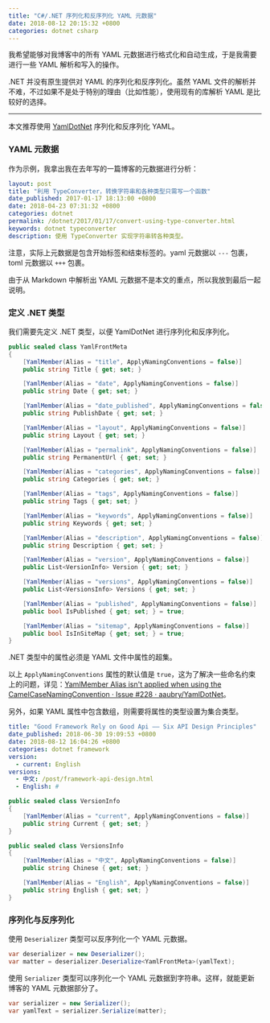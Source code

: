 ```yaml
---
title: "C#/.NET 序列化和反序列化 YAML 元数据"
date: 2018-08-12 20:15:32 +0800
categories: dotnet csharp
---
```


我希望能够对我博客中的所有 YAML 元数据进行格式化和自动生成，于是我需要进行一些 YAML 解析和写入的操作。

.NET 并没有原生提供对 YAML 的序列化和反序列化。虽然 YAML 文件的解析并不难，不过如果不是处于特别的理由（比如性能），使用现有的库解析 YAML 是比较好的选择。

---

本文推荐使用 [YamlDotNet](https://www.nuget.org/packages/YamlDotNet/) 序列化和反序列化 YAML。

<div id="toc"></div>

### YAML 元数据

作为示例，我拿出我在去年写的一篇博客的元数据进行分析：

```yaml
layout: post
title: "利用 TypeConverter，转换字符串和各种类型只需写一个函数"
date_published: 2017-01-17 18:13:00 +0800
date: 2018-04-23 07:31:32 +0800
categories: dotnet
permalink: /dotnet/2017/01/17/convert-using-type-converter.html
keywords: dotnet typeconverter
description: 使用 TypeConverter 实现字符串转各种类型。
```

注意，实际上元数据是包含开始标签和结束标签的。yaml 元数据以 `---` 包裹，toml 元数据以 `+++` 包裹。

由于从 Markdown 中解析出 YAML 元数据不是本文的重点，所以我放到最后一起说明。

### 定义 .NET 类型

我们需要先定义 .NET 类型，以便 YamlDotNet 进行序列化和反序列化。

```csharp
public sealed class YamlFrontMeta
{
    [YamlMember(Alias = "title", ApplyNamingConventions = false)]
    public string Title { get; set; }

    [YamlMember(Alias = "date", ApplyNamingConventions = false)]
    public string Date { get; set; }

    [YamlMember(Alias = "date_published", ApplyNamingConventions = false)]
    public string PublishDate { get; set; }

    [YamlMember(Alias = "layout", ApplyNamingConventions = false)]
    public string Layout { get; set; }

    [YamlMember(Alias = "permalink", ApplyNamingConventions = false)]
    public string PermanentUrl { get; set; }

    [YamlMember(Alias = "categories", ApplyNamingConventions = false)]
    public string Categories { get; set; }

    [YamlMember(Alias = "tags", ApplyNamingConventions = false)]
    public string Tags { get; set; }

    [YamlMember(Alias = "keywords", ApplyNamingConventions = false)]
    public string Keywords { get; set; }

    [YamlMember(Alias = "description", ApplyNamingConventions = false)]
    public string Description { get; set; }

    [YamlMember(Alias = "version", ApplyNamingConventions = false)]
    public List<VersionInfo> Version { get; set; }

    [YamlMember(Alias = "versions", ApplyNamingConventions = false)]
    public List<VersionsInfo> Versions { get; set; }

    [YamlMember(Alias = "published", ApplyNamingConventions = false)]
    public bool IsPublished { get; set; } = true;

    [YamlMember(Alias = "sitemap", ApplyNamingConventions = false)]
    public bool IsInSiteMap { get; set; } = true;
}
```

.NET 类型中的属性必须是 YAML 文件中属性的超集。

以上 `ApplyNamingConventions` 属性的默认值是 `true`，这为了解决一些命名约束上的问题，详见：[YamlMember Alias isn't applied when using the CamelCaseNamingConvention · Issue #228 · aaubry/YamlDotNet](https://github.com/aaubry/YamlDotNet/issues/228)。

另外，如果 YAML 属性中包含数组，则需要将属性的类型设置为集合类型。

```yaml
title: "Good Framework Rely on Good Api —— Six API Design Principles"
date_published: 2018-06-30 19:09:53 +0800
date: 2018-08-12 16:04:26 +0800
categories: dotnet framework
version:
  - current: English
versions:
  - 中文: /post/framework-api-design.html
  - English: #
```

```csharp
public sealed class VersionInfo
{
    [YamlMember(Alias = "current", ApplyNamingConventions = false)]
    public string Current { get; set; }
}

public sealed class VersionsInfo
{
    [YamlMember(Alias = "中文", ApplyNamingConventions = false)]
    public string Chinese { get; set; }

    [YamlMember(Alias = "English", ApplyNamingConventions = false)]
    public string English { get; set; }
}
```

### 序列化与反序列化

使用 `Deserializer` 类型可以反序列化一个 YAML 元数据。

```csharp
var deserializer = new Deserializer();
var matter = deserializer.Deserialize<YamlFrontMeta>(yamlText);
```

使用 `Serializer` 类型可以序列化一个 YAML 元数据到字符串。这样，就能更新博客的 YAML 元数据部分了。

```csharp
var serializer = new Serializer();
var yamlText = serializer.Serialize(matter);
```
